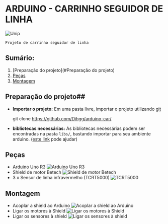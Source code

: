 ARDUINO - CARRINHO SEGUIDOR DE LINHA
======================================

![Unip](http://www2.unip.br/ead/img/logo-unip-home.png)


	Projeto de carrinho seguidor de linha

## Sumário:
 1. [Preparação do projeto](#Preparação do projeto)
 2. [Peças](#Peças)
 3. [Montagem](#Montagem)

## Preparação do projeto##
* **Importar o projeto:**
Em uma pasta livre, importar o projeto utilizando [git](https://git-scm.com)

	git clone https://github.com/Dihgg/arduino-car/


* **bibliotecas necessárias:**
As bibliotecas necessárias podem ser encontradas na pasta ``` libs/ ```, bastando importar para seu ambiente arduino. ([este link](https://www.arduino.cc/en/Guide/Libraries) pode ajudar)

## Peças ##
* Arduino Uno R3
![Arduino Uno R3](http://blog.unicluster.com.br/wp-content/uploads/2016/10/IMG_20161009_163812848.jpg)
* Shield de motor Betech
![Shield de motor Betech](http://blog.unicluster.com.br/wp-content/uploads/2016/10/IMG_20161009_163821912.jpg)
* 3 x Sensor de linha infravermelho (TCRT5000)
![TCRT5000](http://blog.unicluster.com.br/wp-content/uploads/2016/10/IMG_20161009_164154959.jpg)

## Montagem ##
* Acoplar a shield ao Arduino
![Acoplar a shield ao Arduino](http://blog.unicluster.com.br/wp-content/uploads/2016/10/IMG_20161009_164603206.jpg)
* Ligar os motores à Shield
![Ligar os motores à Shield](http://blog.unicluster.com.br/wp-content/uploads/2016/10/esquema-motor-300x294.png)
* Ligar os sensores à shield
![Ligar os sensores à shield](http://blog.unicluster.com.br/wp-content/uploads/2016/10/esquema-sensor.png)
